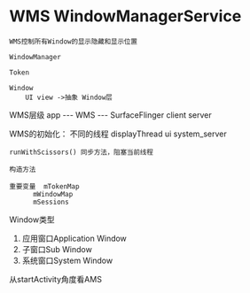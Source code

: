 # WMS WindowManagerService

    WMS控制所有Window的显示隐藏和显示位置

    WindowManager

    Token

    Window
        UI view ->抽象 Window层

WMS层级
app  ---  WMS  ---  SurfaceFlinger
client   server

WMS的初始化：
    不同的线程  displayThread
                ui
                system_server

    runWithScissors() 同步方法，阻塞当前线程

    构造方法

    重要变量  mTokenMap 
          mWindowMap
          mSessions

Window类型 
1. 应用窗口Application Window
2. 子窗口Sub Window
3. 系统窗口System Window

从startActivity角度看AMS
